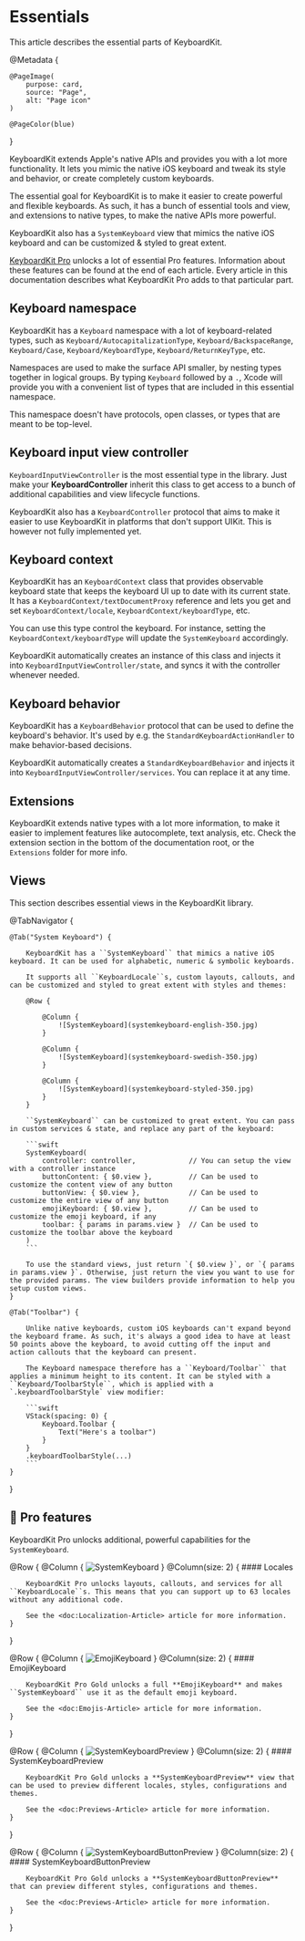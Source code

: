 # Essentials

This article describes the essential parts of KeyboardKit.

@Metadata {

    @PageImage(
        purpose: card,
        source: "Page",
        alt: "Page icon"
    )

    @PageColor(blue)
}

KeyboardKit extends Apple's native APIs and provides you with a lot more functionality. It lets you mimic the native iOS keyboard and tweak its style and behavior, or create completely custom keyboards.

The essential goal for KeyboardKit is to make it easier to create powerful and flexible keyboards. As such, it has a bunch of essential tools and view, and extensions to native types, to make the native APIs more powerful.

KeyboardKit also has a ``SystemKeyboard`` view that mimics the native iOS keyboard and can be customized & styled to great extent.

[KeyboardKit Pro][Pro] unlocks a lot of essential Pro features. Information about these features can be found at the end of each article. Every article in this documentation describes what KeyboardKit Pro adds to that particular part.



## Keyboard namespace

KeyboardKit has a ``Keyboard`` namespace with a lot of keyboard-related types, such as ``Keyboard/AutocapitalizationType``, ``Keyboard/BackspaceRange``, ``Keyboard/Case``, ``Keyboard/KeyboardType``, ``Keyboard/ReturnKeyType``, etc. 

Namespaces are used to make the surface API smaller, by nesting types together in logical groups. By typing ``Keyboard`` followed by a `.`, Xcode will provide you with a convenient list of types that are included in this essential namespace. 

This namespace doesn't have protocols, open classes, or types that are meant to be top-level.



## Keyboard input view controller

``KeyboardInputViewController`` is the most essential type in the library. Just make your **KeyboardController** inherit this class to get access to a bunch of additional capabilities and view lifecycle functions.

KeyboardKit also has a ``KeyboardController`` protocol that aims to make it easier to use KeyboardKit in platforms that don't support UIKit. This is however not fully implemented yet.



## Keyboard context

KeyboardKit has an ``KeyboardContext`` class that provides observable keyboard state that keeps the keyboard UI up to date with its current state. It has a ``KeyboardContext/textDocumentProxy`` reference and lets you get and set ``KeyboardContext/locale``, ``KeyboardContext/keyboardType``, etc.

You can use this type control the keyboard. For instance, setting the ``KeyboardContext/keyboardType`` will update the ``SystemKeyboard`` accordingly.

KeyboardKit automatically creates an instance of this class and injects it into ``KeyboardInputViewController/state``, and syncs it with the controller whenever needed.



## Keyboard behavior

KeyboardKit has a ``KeyboardBehavior`` protocol that can be used to define the keyboard's behavior. It's used by e.g. the ``StandardKeyboardActionHandler`` to make behavior-based decisions.

KeyboardKit automatically creates a ``StandardKeyboardBehavior`` and injects it into ``KeyboardInputViewController/services``. You can replace it at any time.



## Extensions

KeyboardKit extends native types with a lot more information, to make it easier to implement features like autocomplete, text analysis, etc. Check the extension section in the bottom of the documentation root, or the `Extensions` folder for more info.



## Views

This section describes essential views in the KeyboardKit library.

@TabNavigator {
    
    @Tab("System Keyboard") {
        
        KeyboardKit has a ``SystemKeyboard`` that mimics a native iOS keyboard. It can be used for alphabetic, numeric & symbolic keyboards.
        
        It supports all ``KeyboardLocale``s, custom layouts, callouts, and can be customized and styled to great extent with styles and themes:

        @Row {
            
            @Column {
                ![SystemKeyboard](systemkeyboard-english-350.jpg)
            }
            
            @Column {
                ![SystemKeyboard](systemkeyboard-swedish-350.jpg)
            }
            
            @Column {
                ![SystemKeyboard](systemkeyboard-styled-350.jpg)
            }
        }

        ``SystemKeyboard`` can be customized to great extent. You can pass in custom services & state, and replace any part of the keyboard:

        ```swift
        SystemKeyboard(
            controller: controller,             // You can setup the view with a controller instance 
            buttonContent: { $0.view },         // Can be used to customize the content view of any button
            buttonView: { $0.view },            // Can be used to customize the entire view of any button
            emojiKeyboard: { $0.view },         // Can be used to customize the emoji keyboard, if any
            toolbar: { params in params.view }  // Can be used to customize the toolbar above the keyboard
        )
        ```

        To use the standard views, just return `{ $0.view }`, or `{ params in params.view }`. Otherwise, just return the view you want to use for the provided params. The view builders provide information to help you setup custom views.
    }
    
    @Tab("Toolbar") {
        
        Unlike native keyboards, custom iOS keyboards can't expand beyond the keyboard frame. As such, it's always a good idea to have at least 50 points above the keyboard, to avoid cutting off the input and action callouts that the keyboard can present.
        
        The Keyboard namespace therefore has a ``Keyboard/Toolbar`` that applies a minimum height to its content. It can be styled with a ``Keyboard/ToolbarStyle``, which is applied with a `.keyboardToolbarStyle` view modifier:
        
        ```swift
        VStack(spacing: 0) {
            Keyboard.Toolbar {
                Text("Here's a toolbar")
            }
        }
        .keyboardToolbarStyle(...)
        ```
    }
}




## 👑 Pro features

KeyboardKit Pro unlocks additional, powerful capabilities for the ``SystemKeyboard``.

@Row {
    @Column {
        ![SystemKeyboard](systemkeyboard-swedish-350.jpg)
    }
    @Column(size: 2) {
        #### Locales

        KeyboardKit Pro unlocks layouts, callouts, and services for all ``KeyboardLocale``s. This means that you can support up to 63 locales without any additional code.
        
        See the <doc:Localization-Article> article for more information.
    }
}

@Row {
    @Column {
        ![EmojiKeyboard](emojikeyboard-350.jpg)
    }
    @Column(size: 2) {
        #### EmojiKeyboard

        KeyboardKit Pro Gold unlocks a full **EmojiKeyboard** and makes ``SystemKeyboard`` use it as the default emoji keyboard.
        
        See the <doc:Emojis-Article> article for more information.
    }
}

@Row {
    @Column {
        ![SystemKeyboardPreview](systemkeyboardpreview-theme-350.jpg)
    }
    @Column(size: 2) {
        #### SystemKeyboardPreview

        KeyboardKit Pro Gold unlocks a **SystemKeyboardPreview** view that can be used to preview different locales, styles, configurations and themes. 
        
        See the <doc:Previews-Article> article for more information.
    }
}

@Row {
    @Column {
        ![SystemKeyboardButtonPreview](systemkeyboardbuttonpreview-350.jpg)
    }
    @Column(size: 2) {
        #### SystemKeyboardButtonPreview

        KeyboardKit Pro Gold unlocks a **SystemKeyboardButtonPreview** that can preview different styles, configurations and themes. 
        
        See the <doc:Previews-Article> article for more information.
    }
}



[Pro]: https://github.com/KeyboardKit/KeyboardKitPro

